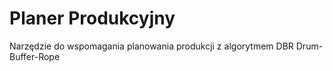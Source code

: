 # Planer Produkcyjny
Narzędzie do wspomagania planowania produkcji z algorytmem DBR Drum-Buffer-Rope
